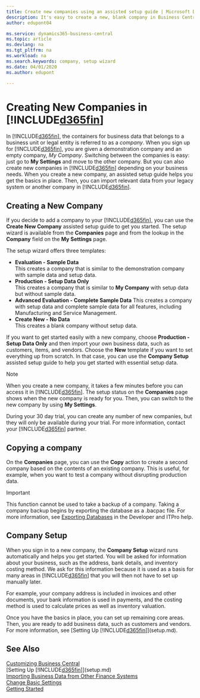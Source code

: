 ```yaml
---
title: Create new companies using an assisted setup guide | Microsoft Docs
description: It's easy to create a new, blank company in Business Central. An assisted setup guide helps you through the steps, and you can import your existing business data.
author: edupont04

ms.service: dynamics365-business-central
ms.topic: article
ms.devlang: na
ms.tgt_pltfrm: na
ms.workload: na
ms.search.keywords: company, setup wizard
ms.date: 04/01/2020
ms.author: edupont

---
```

# Creating New Companies in [!INCLUDE[d365fin](includes/d365fin_md.md)]
In [!INCLUDE[d365fin](includes/d365fin_md.md)], the containers for business data that belongs to a business unit or legal entity is referred to as a *company*. When you sign up for [!INCLUDE[d365fin](includes/d365fin_md.md)], you are given a demonstration company and an empty company, *My Company*. Switching between the companies is easy: just go to **My Settings** and move to the other company. But you can also create new companies in [!INCLUDE[d365fin](includes/d365fin_md.md)] depending on your business needs. When you create a new company, an assisted setup guide helps you get the basics in place. Then, you can import relevant data from your legacy system or another company in [!INCLUDE[d365fin](includes/d365fin_md.md)].  

## Creating a New Company
If you decide to add a company to your [!INCLUDE[d365fin](includes/d365fin_md.md)], you can use the **Create New Company** assisted setup guide to get you started. The setup wizard is available from the **Companies** page and from the lookup in the **Company** field on the **My Settings** page.  

The setup wizard offers three templates:

-   **Evaluation - Sample Data**  
    This creates a company that is similar to the demonstration company with sample data and setup data.  
-   **Production - Setup Data Only**  
    This creates a company that is similar to **My Company** with setup data but without sample data.
-   **Advanced Evaluation - Complete Sample Data**
    This creates a company with setup data and complete sample data for all features, including Manufacturing and Service Management.
-   **Create New - No Data**  
    This creates a blank company without setup data.  

If you want to get started easily with a new company, choose **Production - Setup Data Only** and then import your own business data, such as customers, items, and vendors. Choose the **New** template if you want to set everything up from scratch. In that case, you can use the **Company Setup** assisted setup guide to help you get started with essential setup data.  

> [!NOTE]  
>   When you create a new company, it takes a few minutes before you can access it in [!INCLUDE[d365fin](includes/d365fin_md.md)]. The setup status on the **Companies** page shows when the new company is ready for you. Then, you can switch to the new company by using **My Settings**.  

During your 30 day trial, you can create any number of new companies, but they will only be available during your trial. For more information, contact your [!INCLUDE[d365fin](includes/d365fin_md.md)] partner.  

## Copying a company
On the **Companies** page, you can use the **Copy** action to create a second company based on the contents of an existing company. This is useful, for example, when you want to test a company without disrupting production data.

> [!Important]
> This function cannot be used to take a backup of a company. Taking a company backup begins by exporting the database as a .bacpac file. For more information, see [Exporting Databases](/dynamics365/business-central/dev-itpro/administration/tenant-admin-center-database-export) in the Developer and ITPro help.

## Company Setup
When you sign in to a new company, the **Company Setup** wizard runs automatically and helps you get started. You will be asked for information about your business, such as the address, bank details, and inventory costing method. We ask for this information because it is used as a basis for many areas in [!INCLUDE[d365fin](includes/d365fin_md.md)] that you will then not have to set up manually later.  

For example, your company address is included in invoices and other documents, your bank information is used in payments, and the costing method is used to calculate prices as well as inventory valuation.  

Once you have the basics in place, you can set up remaining core areas. Then, you are ready to add business data, such as customers and vendors. For more information, see [Setting Up [!INCLUDE[d365fin](includes/d365fin_md.md)]](setup.md).  

## See Also
[Customizing Business Central](ui-customizing-overview.md)  
[Setting Up [!INCLUDE[d365fin](includes/d365fin_md.md)]](setup.md)  
[Importing Business Data from Other Finance Systems](across-import-data-configuration-packages.md)  
[Change Basic Settings](ui-change-basic-settings.md)  
[Getting Started](product-get-started.md)  

